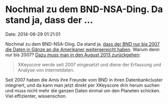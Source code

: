 Nochmal zu dem BND-NSA-Ding. Da stand ja, dass der \...
=======================================================

Date: 2014-06-29 01:21:01

Nochmal zu dem BND-NSA-Ding. Da stand ja, [dass der BND nur bis 2007 die
Daten in Gänze an die Amerikaner weitergereicht
haben](http://blog.fefe.de/?ts=ad55e41e). Warum denn nur bis 2007? [Dazu
muss man in den August 2013
zurückgehen](http://www.zeit.de/politik/deutschland/2013-08/bnd-xkeyscore-nsa):

> XKeyscore werde seit 2007 eingesetzt und diene der Erfassung und
> Analyse von Internetdaten.

Seit 2007 haben die Amis ihre Freunde vom BND in ihren Datenbankcluster
integriert, und da kann man jetzt direkt per XKeyscore drin herum suchen
und muss nicht mehr die ganzen Daten einmal um den Planeten schicken.
Viel effizienter, wissenschon.
